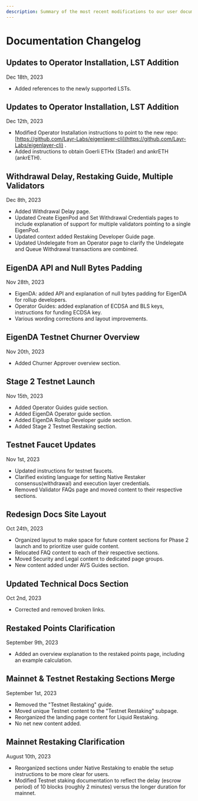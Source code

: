```yaml
---
description: Summary of the most recent modifications to our user documentation.
---
```


# Documentation Changelog

## Updates to Operator Installation, LST Addition

Dec 18th, 2023

* Added references to the newly supported LSTs.

## Updates to Operator Installation, LST Addition

Dec 12th, 2023

* Modified Operator Installation instructions to point to the new repo: [https://github.com/Layr-Labs/eigenlayer-cli](https://github.com/Layr-Labs/eigenlayer-cli) .
* Added instructions to obtain Goerli ETHx (Stader) and ankrETH (ankrETH).

## Withdrawal Delay, Restaking Guide, Multiple Validators

Dec 8th, 2023

* Added Withdrawal Delay page.
* Updated Create EigenPod and Set Withdrawal Credentials pages to include explanation of support for multiple validators pointing to a single EigenPod.
* Updated context added Restaking Developer Guide page.
* Updated Undelegate from an Operator page to clarify the Undelegate and Queue Withdrawal transactions are combined.

## EigenDA API and Null Bytes Padding

Nov 28th, 2023

* EigenDA: added API and explanation of null bytes padding for EigenDA for rollup developers.
* Operator Guides: added explanation of ECDSA and BLS keys, instructions for funding ECDSA key.
* Various wording corrections and layout improvements.

## EigenDA Testnet Churner Overview

Nov 20th, 2023

* Added Churner Approver overview section.

## Stage 2 Testnet Launch

Nov 15th, 2023

* Added Operator Guides guide section.
* Added EigenDA Operator guide section.
* Added EigenDA Rollup Developer guide section.
* Added Stage 2 Testnet Restaking section.

## Testnet Faucet Updates

Nov 1st, 2023

* Updated instructions for testnet faucets.
* Clarified existing language for setting Native Restaker consensus(withdrawal) and execution layer credentials.
* Removed Validator FAQs page and moved content to their respective sections.

## Redesign Docs Site Layout

Oct 24th, 2023

* Organized layout to make space for future content sections for Phase 2 launch and to prioritize user guide content.
* Relocated FAQ content to each of their respective sections.
* Moved Security and Legal content to dedicated page groups.
* New content added under AVS Guides section.

## Updated Technical Docs Section

Oct 2nd, 2023

* Corrected and removed broken links.

## Restaked Points Clarification

September 9th, 2023

* Added an overview explanation to the restaked points page, including an example calculation.

## Mainnet & Testnet Restaking Sections Merge

September 1st, 2023

* Removed the "Testnet Restaking" guide.
* Moved unique Testnet content to the "Testnet Restaking" subpage.
* Reorganized the landing page content for Liquid Restaking.
* No net new content added.

## Mainnet Restaking Clarification

August 10th, 2023

* Reorganized sections under Native Restaking to enable the setup instructions to be more clear for users.
* Modified Testnet staking documentation to reflect the delay (escrow period) of 10 blocks (roughly 2 minutes) versus the longer duration for mainnet.

